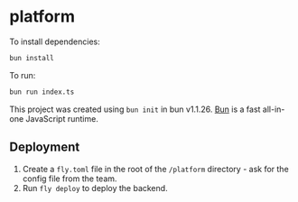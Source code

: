# platform

To install dependencies:

```bash
bun install
```

To run:

```bash
bun run index.ts
```

This project was created using `bun init` in bun v1.1.26. [Bun](https://bun.sh) is a fast all-in-one JavaScript runtime.

## Deployment

1. Create a `fly.toml` file in the root of the `/platform` directory - ask for the config file from the team.
2. Run `fly deploy` to deploy the backend.
